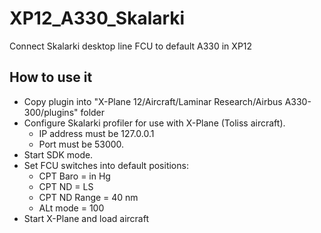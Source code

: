 # XP12_A330_Skalarki
Connect Skalarki desktop line FCU to default A330 in XP12

## How to use it

- Copy plugin into "X-Plane 12/Aircraft/Laminar Research/Airbus A330-300/plugins" folder
- Configure Skalarki profiler for use with X-Plane (Toliss aircraft).
    - IP address must be 127.0.0.1
    - Port must be 53000.
- Start SDK mode.
- Set FCU switches into default positions:
    - CPT Baro = in Hg
    - CPT ND = LS
    - CPT ND Range = 40 nm
    - ALt mode = 100
- Start X-Plane and load aircraft
